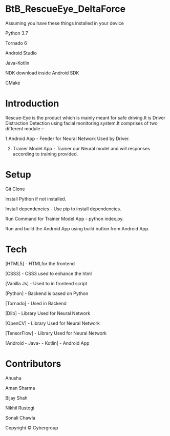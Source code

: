# BtB_RescueEye_DeltaForce

Assuming you have these things installed in your device

Python 3.7

Tornado 6

Android Studio

Java-Kotlin

NDK download inside Android SDK

CMake

# Introduction

Rescue-Eye is the product which is mainly meant for safe driving.It is Driver Distraction Detection using facial monitoring system​.It comprises of two different module :-

1.Android App - Feeder for Neural Network Used by Driver.

2. Trainer Model App - Trainer our Neural model and will responses according to training provided.

# Setup

Git Clone

Install Python if not installed.

Install dependencies - Use pip to install dependencies.

Run Command for Trainer Model App - python index.py.

Run and build the Android App using build button from Android App.



# Tech

[HTML5] - HTMLfor the frontend

[CSS3] - CSS3 used to enhance the html

[Vanilla Js] - Used to in frontend script

[Python] - Backend is based on Python

[Tornado] - Used in Backend

[Dlib] - Library Used for Neural Network

[OpenCV] - Library Used for Neural Network

[TensorFlow] - Library Used for Neural Network

[Android - Java- - Kotlin] - Android App



# Contributors
Anusha

Aman Sharma

Bijay Shah

Nikhil Rustogi

Sonali Chawla


Copyright
© Cybergroup